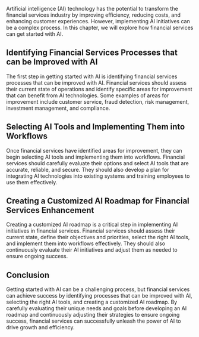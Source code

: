 
Artificial intelligence (AI) technology has the potential to transform the financial services industry by improving efficiency, reducing costs, and enhancing customer experiences. However, implementing AI initiatives can be a complex process. In this chapter, we will explore how financial services can get started with AI.

Identifying Financial Services Processes that can be Improved with AI
---------------------------------------------------------------------

The first step in getting started with AI is identifying financial services processes that can be improved with AI. Financial services should assess their current state of operations and identify specific areas for improvement that can benefit from AI technologies. Some examples of areas for improvement include customer service, fraud detection, risk management, investment management, and compliance.

Selecting AI Tools and Implementing Them into Workflows
-------------------------------------------------------

Once financial services have identified areas for improvement, they can begin selecting AI tools and implementing them into workflows. Financial services should carefully evaluate their options and select AI tools that are accurate, reliable, and secure. They should also develop a plan for integrating AI technologies into existing systems and training employees to use them effectively.

Creating a Customized AI Roadmap for Financial Services Enhancement
-------------------------------------------------------------------

Creating a customized AI roadmap is a critical step in implementing AI initiatives in financial services. Financial services should assess their current state, define their objectives and priorities, select the right AI tools, and implement them into workflows effectively. They should also continuously evaluate their AI initiatives and adjust them as needed to ensure ongoing success.

Conclusion
----------

Getting started with AI can be a challenging process, but financial services can achieve success by identifying processes that can be improved with AI, selecting the right AI tools, and creating a customized AI roadmap. By carefully evaluating their unique needs and goals before developing an AI roadmap and continuously adjusting their strategies to ensure ongoing success, financial services can successfully unleash the power of AI to drive growth and efficiency.
